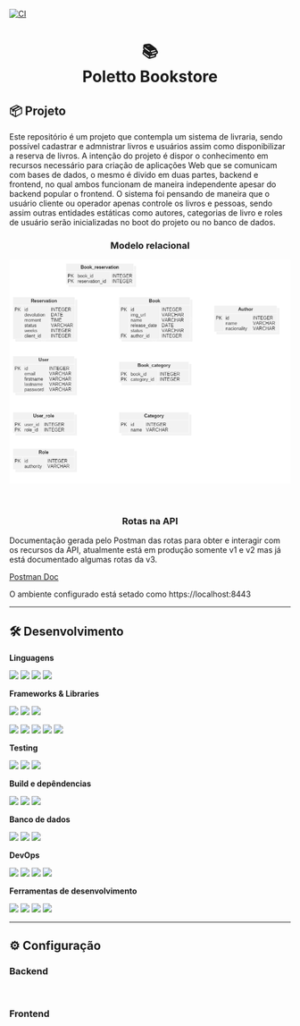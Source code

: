 [![CI](https://github.com/crysisprophet1234/Bookstore-Poletto/actions/workflows/main.yaml/badge.svg?branch=main)](https://github.com/crysisprophet1234/Bookstore-Poletto/actions/workflows/main.yaml)


<h1 align="center">
📚<br>Poletto Bookstore 
</h1>

## 📦 Projeto

 Este repositório é um projeto que contempla um sistema de livraria, sendo possível cadastrar e admnistrar livros e usuários assim como disponibilizar a reserva de livros. A intenção do projeto é dispor o conhecimento em recursos necessário para criação de aplicações Web que se comunicam com bases de dados, o mesmo é divido em duas partes, backend e frontend, no qual ambos funcionam de maneira independente apesar do backend popular o frontend. O sistema foi pensando de maneira que o usuário cliente ou operador apenas controle os livros e pessoas, sendo assim outras entidades estáticas como autores, categorias de livro e roles de usuário serão inicializadas no boot do projeto ou no banco de dados.

 <h3 align="center">Modelo relacional</h3>

<p align="right">
 <img src="model.png" />
</p>

 <br>

 <h3 align="center">Rotas na API</h3>

 <p>Documentação gerada pelo Postman das rotas para obter e interagir com os recursos da API, atualmente está em produção somente v1 e v2 mas já está documentado algumas rotas da v3.</p>

 <a href="https://documenter.getpostman.com/view/25349262/2s9YJjSz2J">Postman Doc</a>

 <p>O ambiente configurado está setado como https://localhost:8443</p>

---

## 🛠️ Desenvolvimento

**Linguagens**

<p>
<img src="https://img.shields.io/badge/openjdk-ED8B00?style=for-the-badge&logo=openjdk&logoColor=white" />

<img src="https://img.shields.io/badge/JavaScript-323330?style=for-the-badge&logo=javascript&logoColor=F7DF1E" />

<img src="https://img.shields.io/badge/HTML5-E34F26?style=for-the-badge&logo=html5&logoColor=white" />

<img src="https://img.shields.io/badge/CSS3-1572B6?style=for-the-badge&logo=css3&logoColor=white" />
</p>

**Frameworks & Libraries**

<p>
<img src="https://img.shields.io/badge/Spring-6DB33F?style=for-the-badge&logo=spring&logoColor=white" />

<img src="https://img.shields.io/badge/JWT-323330?style=for-the-badge&logo=jsonwebtokens&logoColor=red" />

<img src="https://img.shields.io/badge/Swagger-green?style=for-the-badge&logo=swagger&logoColor=black" />

</p>

<p>

<img src="https://img.shields.io/badge/TypeScript-007ACC?style=for-the-badge&logo=typescript&logoColor=white" />

<img src="https://img.shields.io/badge/React-20232A?style=for-the-badge&logo=react&logoColor=61DAFB" />

<img src="https://img.shields.io/badge/React Router-323330?style=for-the-badge&logo=react router&logoColor=red" />

<img src="https://img.shields.io/badge/Sass-CC6699?style=for-the-badge&logo=sass&logoColor=white" />

<img src="https://img.shields.io/badge/Bootstrap-563D7C?style=for-the-badge&logo=bootstrap&logoColor=white" />

</p>

**Testing**

<p>
<img src="https://img.shields.io/badge/selenium-green?style=for-the-badge&logo=selenium&logoColor=white" />

<img src="https://img.shields.io/badge/JUnit5-355E3B?style=for-the-badge&logo=junit5&logoColor=red" />

<img src="https://img.shields.io/badge/vitest-white?style=for-the-badge&logo=vitest&logoColor=red" />
</p>

**Build e depêndencias**

<p>
<img src="https://img.shields.io/badge/Maven-563D7C?style=for-the-badge&logo=apachemaven&logoColor=white" />

<img src="https://img.shields.io/badge/Vite-6DB33F?style=for-the-badge&logo=vite&logoColor=vite" />

<img src="https://img.shields.io/badge/SWC-6DB33F?style=for-the-badge&logo=swc&logoColor=vite" />
	
</p>

**Banco de dados**

<p>
<img src="https://img.shields.io/badge/PostgreSQL-316192?style=for-the-badge&logo=postgresql&logoColor=white" />

<img src="https://img.shields.io/badge/Redis-grey?style=for-the-badge&logo=redis&logoColor=red" />

<img src="https://img.shields.io/badge/Flyway-red?style=for-the-badge&logo=flyway&logoColor=white" />
</p>

**DevOps**

<p>
<img src="https://img.shields.io/badge/Git-E34F26?style=for-the-badge&logo=git&logoColor=white" />

<img src="https://img.shields.io/badge/GitHub-100000?style=for-the-badge&logo=github&logoColor=white" />

<img src="https://img.shields.io/badge/Docker-blue?style=for-the-badge&logo=docker&logoColor=white" />

<img src="https://img.shields.io/badge/GitHub Actions-white?style=for-the-badge&logo=githubactions&logoColor=blue" />
</p>

**Ferramentas de desenvolvimento**

<p>
<img src="https://img.shields.io/badge/-Visual%20Studio%20Code-333333?style=for-the-badge&logo=visual-studio-code&logoColor=007ACC" />

<img src="https://img.shields.io/badge/-Eclipse-E34F26?style=for-the-badge&logo=eclipse-ide&logoColor=2C2255" />

<img src="https://img.shields.io/badge/-Postman-323330?style=for-the-badge&logo=postman" />

<img src="https://img.shields.io/badge/-pgAdmin4-404D59?style=for-the-badge&logo=postgresql" />
</p>

---

## ⚙️ Configuração

<h3>Backend</h3>

<br>

<h3>Frontend</h3>
